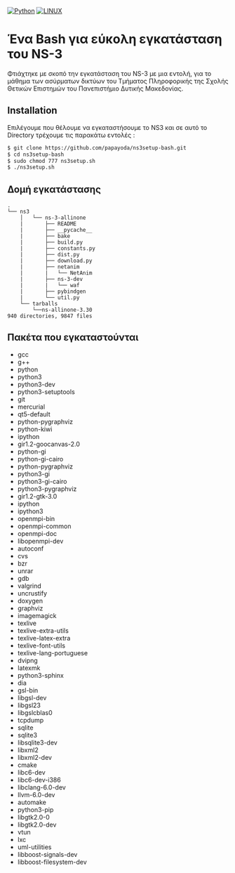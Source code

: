 [![Python](https://img.shields.io/badge/NS--3-30-green)](https://www.nsnam.org/releases/ns-3-30/) 
[![LINUX](https://img.shields.io/badge/ubuntu-18.04-orange)](https://ubuntu.com/download/desktop)

# Ένα Bash για εύκολη εγκατάσταση του NS-3

Φτιάχτηκε με σκοπό την εγκατάσταση του NS-3 με μια εντολή, για το μάθημα των ασύρματων δικτύων του Τμήματος Πληροφορικής
της Σχολής Θετικών Επιστημών του Πανεπιστήμιο Δυτικής Μακεδονίας.

## Installation

Επιλέγουμε που θέλουμε να εγκαταστήσουμε το NS3 και σε αυτό το Directory τρέχουμε τις παρακάτω εντολές :

```bash
$ git clone https://github.com/papayoda/ns3setup-bash.git
$ cd ns3setup-bash
$ sudo chmod 777 ns3setup.sh
$ ./ns3setup.sh
```

## Δομή εγκατάστασης
```
.
└── ns3
    │   └── ns-3-allinone
    |       ├── README
    |       ├── __pycache__
    |       ├── bake
    |       ├── build.py
    |       ├── constants.py
    |       ├── dist.py
    |       ├── download.py
    |       ├── netanim
    |       |   └── NetAnim
    |       ├── ns-3-dev
    |       |   └── waf
    |       ├── pybindgen
    |       └── util.py
    └── tarballs
        └──ns-allinone-3.30
940 directories, 9847 files
```

## Πακέτα που εγκαταστούνται
- gcc
- g++ 
- python  
- python3 
- python3-dev 
- python3-setuptools 
- git 
- mercurial 
- qt5-default 
- python-pygraphviz 
- python-kiwi 
- ipython 
- gir1.2-goocanvas-2.0 
- python-gi 
- python-gi-cairo 
- python-pygraphviz 
- python3-gi 
- python3-gi-cairo 
- python3-pygraphviz 
- gir1.2-gtk-3.0 
- ipython 
- ipython3 
- openmpi-bin 
- openmpi-common 
- openmpi-doc 
- libopenmpi-dev 
- autoconf 
- cvs 
- bzr 
- unrar 
- gdb 
- valgrind 
- uncrustify 
- doxygen 
- graphviz 
- imagemagick 
- texlive 
- texlive-extra-utils 
- texlive-latex-extra 
- texlive-font-utils 
- texlive-lang-portuguese 
- dvipng 
- latexmk 
- python3-sphinx 
- dia 
- gsl-bin 
- libgsl-dev 
- libgsl23 
- libgslcblas0 
- tcpdump 
- sqlite 
- sqlite3 
- libsqlite3-dev 
- libxml2 
- libxml2-dev 
- cmake 
- libc6-dev 
- libc6-dev-i386 
- libclang-6.0-dev 
- llvm-6.0-dev 
- automake 
- python3-pip 
- libgtk2.0-0 
- libgtk2.0-dev 
- vtun 
- lxc 
- uml-utilities 
- libboost-signals-dev 
- libboost-filesystem-dev
